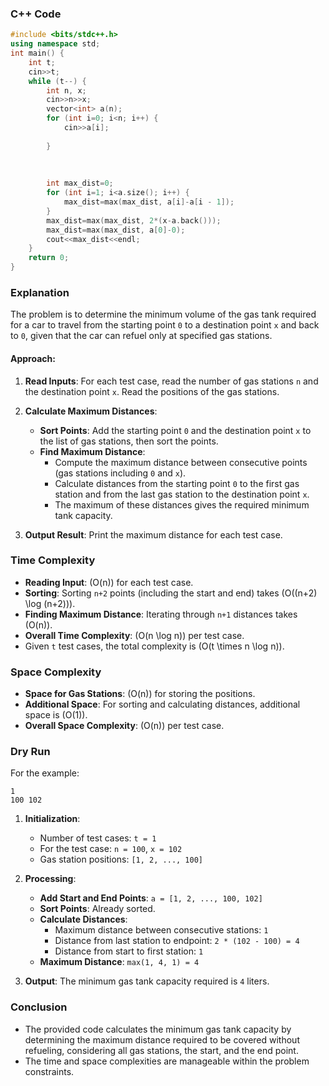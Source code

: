 ### C++ Code
```cpp
#include <bits/stdc++.h>
using namespace std;
int main() {
    int t;
    cin>>t;
    while (t--) {
        int n, x;
        cin>>n>>x;
        vector<int> a(n);
        for (int i=0; i<n; i++) {
            cin>>a[i];
            
        }
        
        
 
        int max_dist=0;
        for (int i=1; i<a.size(); i++) {
            max_dist=max(max_dist, a[i]-a[i - 1]);
        }
        max_dist=max(max_dist, 2*(x-a.back()));
        max_dist=max(max_dist, a[0]-0);
        cout<<max_dist<<endl;
    }
    return 0;
}
```

### Explanation

The problem is to determine the minimum volume of the gas tank required for a car to travel from the starting point `0` to a destination point `x` and back to `0`, given that the car can refuel only at specified gas stations.

#### Approach:

1. **Read Inputs**: For each test case, read the number of gas stations `n` and the destination point `x`. Read the positions of the gas stations.

2. **Calculate Maximum Distances**:
   - **Sort Points**: Add the starting point `0` and the destination point `x` to the list of gas stations, then sort the points.
   - **Find Maximum Distance**:
     - Compute the maximum distance between consecutive points (gas stations including `0` and `x`).
     - Calculate distances from the starting point `0` to the first gas station and from the last gas station to the destination point `x`.
     - The maximum of these distances gives the required minimum tank capacity.

3. **Output Result**: Print the maximum distance for each test case.

### Time Complexity

- **Reading Input**: \(O(n)\) for each test case.
- **Sorting**: Sorting `n+2` points (including the start and end) takes \(O((n+2) \log (n+2))\).
- **Finding Maximum Distance**: Iterating through `n+1` distances takes \(O(n)\).
- **Overall Time Complexity**: \(O(n \log n)\) per test case.
- Given `t` test cases, the total complexity is \(O(t \times n \log n)\).

### Space Complexity

- **Space for Gas Stations**: \(O(n)\) for storing the positions.
- **Additional Space**: For sorting and calculating distances, additional space is \(O(1)\).
- **Overall Space Complexity**: \(O(n)\) per test case.

### Dry Run

For the example:
```
1
100 102
```

1. **Initialization**:
   - Number of test cases: `t = 1`
   - For the test case: `n = 100`, `x = 102`
   - Gas station positions: `[1, 2, ..., 100]`

2. **Processing**:
   - **Add Start and End Points**: `a = [1, 2, ..., 100, 102]`
   - **Sort Points**: Already sorted.
   - **Calculate Distances**:
     - Maximum distance between consecutive stations: `1`
     - Distance from last station to endpoint: `2 * (102 - 100) = 4`
     - Distance from start to first station: `1`
   - **Maximum Distance**: `max(1, 4, 1) = 4`

3. **Output**: The minimum gas tank capacity required is `4` liters.

### Conclusion

- The provided code calculates the minimum gas tank capacity by determining the maximum distance required to be covered without refueling, considering all gas stations, the start, and the end point.
- The time and space complexities are manageable within the problem constraints.


